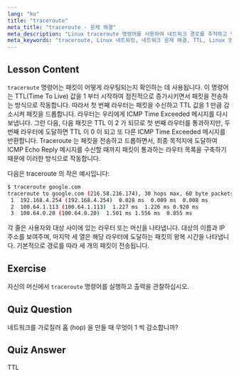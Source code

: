```yaml
---
lang: "ko"
title: "traceroute"
meta_title: "traceroute - 문제 해결"
meta_description: "Linux traceroute 명령어를 사용하여 네트워크 경로를 추적하고 연결 문제를 해결하는 방법을 배웁니다. 초보자를 위한 TTL 및 패킷 라우팅을 이해합니다."
meta_keywords: "traceroute, Linux 네트워킹, 네트워크 문제 해결, TTL, Linux 명령어, 초보자, 튜토리얼"
---
```


## Lesson Content

`traceroute` 명령어는 패킷이 어떻게 라우팅되는지 확인하는 데 사용됩니다. 이 명령어는 TTL(Time To Live) 값을 1 부터 시작하여 점진적으로 증가시키면서 패킷을 전송하는 방식으로 작동합니다. 따라서 첫 번째 라우터는 패킷을 수신하고 TTL 값을 1 만큼 감소시켜 패킷을 드롭합니다. 라우터는 우리에게 ICMP Time Exceeded 메시지를 다시 보냅니다. 그런 다음, 다음 패킷은 TTL 이 2 가 되므로 첫 번째 라우터를 통과하지만, 두 번째 라우터에 도달하면 TTL 이 0 이 되고 또 다른 ICMP Time Exceeded 메시지를 반환합니다. Traceroute 는 패킷을 전송하고 드롭하면서, 최종 목적지에 도달하여 ICMP Echo Reply 메시지를 수신할 때까지 패킷이 통과하는 라우터 목록을 구축하기 때문에 이러한 방식으로 작동합니다.

다음은 traceroute 의 작은 예시입니다:

```bash
$ traceroute google.com
traceroute to google.com (216.58.216.174), 30 hops max, 60 byte packets
 1  192.168.4.254 (192.168.4.254)  0.028 ms  0.009 ms  0.008 ms
 2  100.64.1.113 (100.64.1.113)  1.227 ms  1.226 ms 0.920 ms
 3  100.64.0.20 (100.64.0.20)  1.501 ms 1.556 ms  0.855 ms
```

각 줄은 사용자와 대상 사이에 있는 라우터 또는 머신을 나타냅니다. 대상의 이름과 IP 주소를 보여주며, 마지막 세 열은 해당 라우터에 도달하는 패킷의 왕복 시간을 나타냅니다. 기본적으로 경로를 따라 세 개의 패킷이 전송됩니다.

## Exercise

자신의 머신에서 `traceroute` 명령어를 실행하고 출력을 관찰하십시오.

## Quiz Question

네트워크를 가로질러 홉 (hop) 을 만들 때 무엇이 1 씩 감소합니까?

## Quiz Answer

TTL
